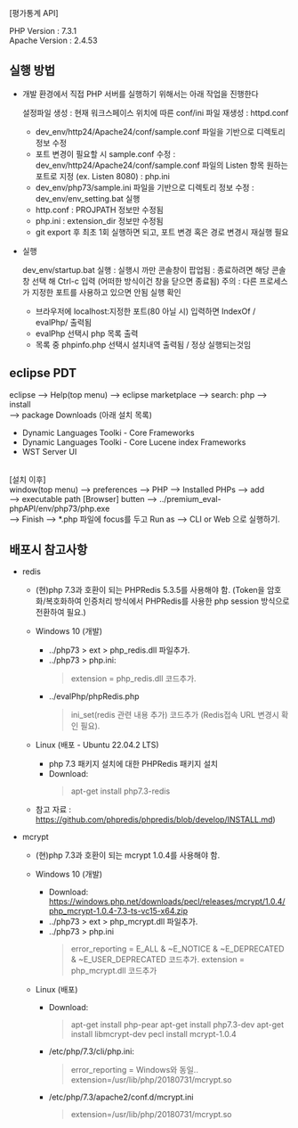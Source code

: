 [평가통계 API]

PHP Version : 7.3.1 <br />
Apache Version : 2.4.53


## 실행 방법

 - 개발 환경에서 직접 PHP 서버를 실행하기 위해서는 아래 작업을 진행한다

	설정파일 생성
	 : 현재 워크스페이스 위치에 따른 conf/ini 파일 재생성
	 : httpd.conf
	  - dev_env/http24/Apache24/conf/sample.conf 파일을 기반으로 디렉토리 정보 수정
	  - 포트 변경이 필요할 시 sample.conf 수정
	   : dev_env/http24/Apache24/conf/sample.conf 파일의 Listen 항목 원하는 포트로 지정 (ex. Listen 8080)
	 : php.ini
	  - dev_env/php73/sample.ini 파일을 기반으로 디렉토리 정보 수정
	 : dev_env/env_setting.bat 실행
	  - http.conf : PROJPATH 정보만 수정됨
	  - php.ini : extension_dir 정보만 수정됨
	  - git export 후 최초 1회 실행하면 되고, 포트 변경 혹은 경로 변경시 재실행 필요

 - 실행

	dev_env/startup.bat 실행
	 : 실행시 까만 콘솔창이 팝업됨
	 : 종료하려면 해당 콘솔창 선택 해 Ctrl-c 입력 (어떠한 방식이건 창을 닫으면 종료됨)
	주의 : 다른 프로세스가 지정한 포트를 사용하고 있으면 안됨
	실행 확인
	 - 브라우저에 localhost:지정한 포트(80 아닐 시) 입력하면 IndexOf / evalPhp/ 출력됨
	 - evalPhp 선택시 php 목록 출력
	 - 목록 중 phpinfo.php 선택시 설치내역 출력됨 / 정상 실행되는것임
	 

## eclipse PDT
eclipse --> Help(top menu) --> eclipse marketplace --> search: php --> install <br />
--> package Downloads (아래 설치 목록) <br />
- Dynamic Languages Toolki - Core Frameworks <br />
- Dynamic Languages Toolki - Core Lucene index Frameworks <br />
- WST Server UI <br />
<br />
[설치 이후] <br />
window(top menu) --> preferences --> PHP --> Installed PHPs --> add <br />
--> executable path [Browser] butten --> ../premium_eval-phpAPI/env/php73/php.exe <br />
--> Finish --> *.php 파일에 focus를 두고 Run as --> CLI or Web 으로 실행하기.
	

## 배포시 참고사항

 - redis
 
	- (현)php 7.3과 호환이 되는 PHPRedis 5.3.5를 사용해야 함.
	  (Token을 암호화/복호화하여 인증처리 방식에서 PHPRedis를 사용한 php session 방식으로 전환하여 필요.)
	
	- Windows 10 (개발)
		* ../php73 > ext > php_redis.dll 파일추가.
		* ../php73 > php.ini:
			> extension = php_redis.dll 코드추가.
		* ../evalPhp/phpRedis.php
			> ini_set(redis 관련 내용 추가) 코드추가 (Redis접속 URL 변경시 확인 필요).
	
	- Linux (배포 - Ubuntu 22.04.2 LTS)
		* php 7.3 패키지 설치에 대한 PHPRedis 패키지 설치
		* Download: 
			> apt-get install php7.3-redis
		
	- 참고 자료 : https://github.com/phpredis/phpredis/blob/develop/INSTALL.md)
	

 - mcrypt
 
	- (현)php 7.3과 호환이 되는 mcrypt 1.0.4를 사용해야 함.
	
	- Windows 10 (개발)
		* Download: https://windows.php.net/downloads/pecl/releases/mcrypt/1.0.4/php_mcrypt-1.0.4-7.3-ts-vc15-x64.zip
		* ../php73 > ext > php_mcrypt.dll 파일추가.
		* ../php73 > php.ini 
			> error_reporting = E_ALL & ~E_NOTICE & ~E_DEPRECATED & ~E_USER_DEPRECATED 코드추가.
			> extension = php_mcrypt.dll 코드추가
	- Linux (배포)
		* Download: 
			> apt-get install php-pear
			> apt-get install php7.3-dev
			> apt-get install libmcrypt-dev
			> pecl install mcrypt-1.0.4
		* /etc/php/7.3/cli/php.ini:
			> error_reporting = Windows와 동일..
			> extension=/usr/lib/php/20180731/mcrypt.so
		* /etc/php/7.3/apache2/conf.d/mcrypt.ini
			> extension=/usr/lib/php/20180731/mcrypt.so
